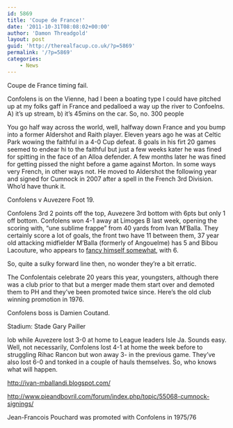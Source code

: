 ```yaml
---
id: 5869
title: 'Coupe de France!'
date: '2011-10-31T08:08:02+00:00'
author: 'Damon Threadgold'
layout: post
guid: 'http://therealfacup.co.uk/?p=5869'
permalink: '/?p=5869'
categories:
    - News
---
```


Coupe de France timing fail.

Confolens is on the Vienne, had I been a boating type I could have pitched up at my folks gaff in France and pedalloed a way up the river to Confoelns. A) it’s up stream, b) it’s 45mins on the car. So, no. 300 people

You go half way across the world, well, halfway down France and you bump into a former Aldershot and Raith player. Eleven years ago he was at Celtic Park wowing the faithful in a 4-0 Cup defeat. 8 goals in his firt 20 games seemed to endear hi to the faithful but just a few weeks kater he was fined for spitting in the face of an Alloa defender. A few months later he was fined for getting pissed the night before a game against Morton. In some ways very French, in other ways not. He moved to Aldershot the following year and signed for Cumnock in 2007 after a spell in the French 3rd Division. Who’d have thunk it.

Confolens v Auvezere Foot 19.

Confolens 3rd 2 points off the top, Auvezere 3rd bottom with 6pts but only 1 off bottom. Confolens won 4-1 away at Limoges B last week, opening the scoring with, “une sublime frappe” from 40 yards from Ivan M’Balla. They certainly score a lot of goals, the front two have 11 between them, 37 year old attacking midfielder M’Balla (formerly of Angouelme) has 5 and Bibou Lacouture, who appears to [fancy himself somewhat](http://fr-fr.facebook.com/bibou.lacouture), with 6.

So, quite a sulky forward line then, no wonder they’re a bit erratic.

The Confolentais celebrate 20 years this year, youngsters, although there was a club prior to that but a merger made them start over and demoted them to PH and they’ve been promoted twice since. Here’s the old club winning promotion in 1976.

Confolens boss is Damien Coutand.

Stadium: Stade Gary Pailler

lob while Auvezere lost 3-0 at home to League leaders Isle Ja. Sounds easy. Well, not necessarily, Confolens lost 4-1 at home the week before to struggling Rihac Rancon but won away 3- in the previous game. They’ve also lost 6-0 and tonked in a couple of hauls themselves. So, who knows what will happen.

http://ivan-mballandi.blogspot.com/

http://www.pieandbovril.com/forum/index.php/topic/55068-cumnock-signings/

Jean-Francois Pouchard was promoted with Confolens in 1975/76